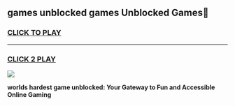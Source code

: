 
## games unblocked games Unblocked Games👋
<h3>
<a href="https://premium.freeplayer.one?title=games_unblocked_games&ref=16F">CLICK TO PLAY</a></h3>
<hr>

<h3>
<a href="https://premium.freeplayer.one?title=games_unblocked_games&ref=16F">CLICK 2 PLAY</a>
  
</h3>

<a href="https://premium.freeplayer.one?title=games_unblocked_games&ref=16F/"><img src="https://clearcache.store/games.png"></a>


**worlds hardest game unblocked: Your Gateway to Fun and Accessible Online Gaming**
